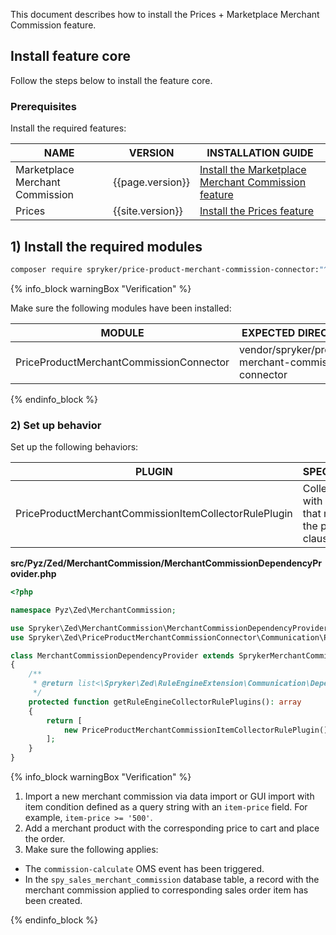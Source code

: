 This document describes how to install the Prices + Marketplace Merchant Commission feature.

## Install feature core

Follow the steps below to install the feature core.

### Prerequisites

Install the required features:

| NAME                            | VERSION          | INSTALLATION GUIDE                                                                                                                                                                                          |
|---------------------------------|------------------|-------------------------------------------------------------------------------------------------------------------------------------------------------------------------------------------------------------|
| Marketplace Merchant Commission | {{page.version}} | [Install the Marketplace Merchant Commission feature](/docs/pbc/all/merchant-management/{{page.version}}/marketplace/install-and-upgrade/install-features/install-the-marketplace-merchant-commission.html) |
| Prices                          | {{site.version}} | [Install the Prices feature](/docs/pbc/all/price-management/{{page.version}}/base-shop/install-and-upgrade/install-features/install-the-prices-feature.html)                                                |

## 1) Install the required modules

```bash
composer require spryker/price-product-merchant-commission-connector:"^1.0.0" --update-with-dependencies
```

{% info_block warningBox "Verification" %}

Make sure the following modules have been installed:

| MODULE                                  | EXPECTED DIRECTORY                                   |
|-----------------------------------------|------------------------------------------------------|
| PriceProductMerchantCommissionConnector | vendor/spryker/product-merchant-commission-connector |

{% endinfo_block %}

### 2) Set up behavior

Set up the following behaviors:

| PLUGIN                                                | SPECIFICATION                                                    | PREREQUISITES | NAMESPACE                                                                                   |
|-------------------------------------------------------|------------------------------------------------------------------|---------------|---------------------------------------------------------------------------------------------|
| PriceProductMerchantCommissionItemCollectorRulePlugin | Collects items with a unit price that matches the provided clause. |               | Spryker\Zed\PriceProductMerchantCommissionConnector\Communication\Plugin\MerchantCommission |

**src/Pyz/Zed/MerchantCommission/MerchantCommissionDependencyProvider.php**

```php
<?php

namespace Pyz\Zed\MerchantCommission;

use Spryker\Zed\MerchantCommission\MerchantCommissionDependencyProvider as SprykerMerchantCommissionDependencyProvider;
use Spryker\Zed\PriceProductMerchantCommissionConnector\Communication\Plugin\MerchantCommission\PriceProductMerchantCommissionItemCollectorRulePlugin;

class MerchantCommissionDependencyProvider extends SprykerMerchantCommissionDependencyProvider
{
    /**
     * @return list<\Spryker\Zed\RuleEngineExtension\Communication\Dependency\Plugin\CollectorRulePluginInterface>
     */
    protected function getRuleEngineCollectorRulePlugins(): array
    {
        return [
            new PriceProductMerchantCommissionItemCollectorRulePlugin(),
        ];
    }
}
```

{% info_block warningBox "Verification" %}

1. Import a new merchant commission via data import or GUI import with item condition defined as a query string with an `item-price` field. For example,  `item-price >= '500'`.
2. Add a merchant product with the corresponding price to cart and place the order.
3. Make sure the following applies:
  * The `commission-calculate` OMS event has been triggered.
  * In the `spy_sales_merchant_commission` database table, a record with the merchant commission applied to corresponding sales order item has been created.


{% endinfo_block %}
